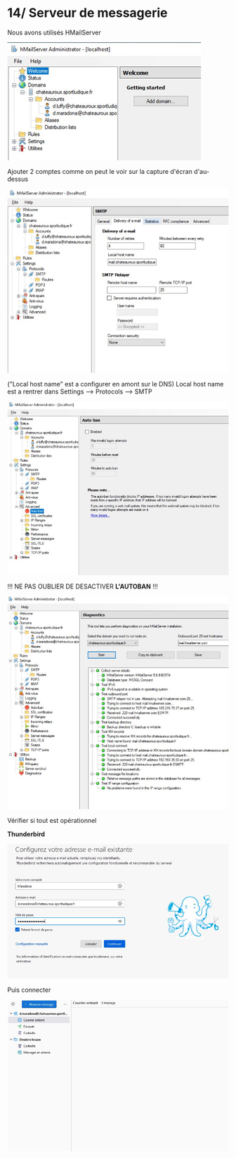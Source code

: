 # 14/ Serveur de messagerie

Nous avons utilisés HMailServer

![Hmailserver](/img/hmail.jpg)

Ajouter 2 comptes comme on peut le voir sur la capture d'écran d'au-dessus

![SMTP HMAIL](/img/smtphmail.jpg)

("Local host name" est a configurer en amont sur le DNS)
Local host name est a rentrer dans Settings --> Protocols --> SMTP

![Autoban](/img/autoban.jpg)

!!! NE PAS OUBLIER DE DESACTIVER **L'AUTOBAN** !!!

![Diagnostique](/img/diag.jpg)

Vérifier si tout est opérationnel

**Thunderbird**

![Thunderbird](/img/configmail.jpg)

Puis connecter

![Connecter Thunderbird](/img/connectermail.jpg)
